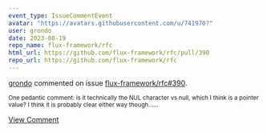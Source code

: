 ```yaml
---
event_type: IssueCommentEvent
avatar: "https://avatars.githubusercontent.com/u/741970?"
user: grondo
date: 2023-08-19
repo_name: flux-framework/rfc
html_url: https://github.com/flux-framework/rfc/pull/390
repo_url: https://github.com/flux-framework/rfc
---
```


<a href='https://github.com/grondo' target='_blank'>grondo</a> commented on issue <a href='https://github.com/flux-framework/rfc/pull/390' target='_blank'>flux-framework/rfc#390</a>.

<small>One pedantic comment: is it technically the NUL character vs null, which I think is a pointer value? I think it is probably clear either way though......</small>

<a href='https://github.com/flux-framework/rfc/pull/390' target='_blank'>View Comment</a>